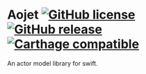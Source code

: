# Aojet [![GitHub license](https://img.shields.io/badge/license-MIT-lightgrey.svg)](https://raw.githubusercontent.com/aojet/Aojet/blob/master/LICENSE.md) [![GitHub release](https://img.shields.io/github/release/aojet/Aojet.svg)](https://github.com/aojet/Aojet/releases) [![Carthage compatible](https://img.shields.io/badge/Carthage-compatible-4BC51D.svg?style=flat)](https://github.com/aojet/Aojet)
An actor model library for swift.
